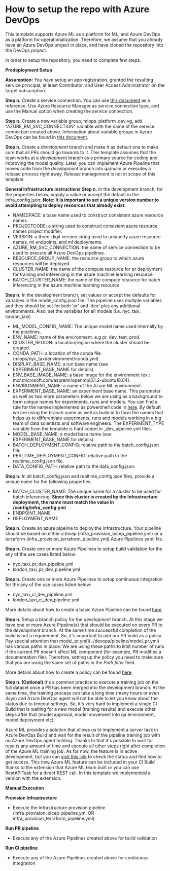 # How to setup the repo with Azure DevOps

This template supports Azure ML as a platform for ML, and Azure DevOps as a platform for operationalization. Therefore, we assume that you already have an Azure DevOps project in place, and have cloned the repository into the DevOps project.

In order to setup the repository, you need to complete few steps.

**Predeployment Setup**

**Assumption:**
You have setup an app registration, granted the resulting service principal, at least Contributor, and User Access Administrator on the target subscription.


**Step n.** Create a service connection. You can use [this document](https://learn.microsoft.com/en-us/azure/devops/pipelines/library/service-endpoints?view=azure-devops&tabs=yaml) as a reference. Use Azure Resource Manager as service connection type, and use the Manual option when creating the service connection.

**Step n.** Create a new variable group, mlops_platform_dev_vg, add "AZURE_RM_SVC_CONNECTION" variable with the name of the service connection created above. 
Information about variable groups in Azure DevOps can be found in [this document](https://learn.microsoft.com/en-us/azure/devops/pipelines/library/variable-groups?view=azure-devops&tabs=classic).

**Step n.** Create a *development* branch and make it as default one to make sure that all PRs should go towards to it. This template assumes that the team works at a *development* branch as a primary source for coding and improving the model quality. Later, you can implement Azure Pipeline that moves code from the *development* branch into qa/main or executes a release process right away. Release management is not in scope of this template.

**General Infrastructure instructions**
**Step n.** In the development branch, for the properties below, supply a value or accept the default in the infra_config.json:
**Note: It is important to set a unique version number to avoid attempting to deploy resources that already exist.**
- NAMESPACE: a base name used to construct consistent azure resource names.
- PROJECTCODE: a string used to construct consistent azure resource names project modifier.
- VERSION: a three-digit version string used to uniqueify azure resource names, ml endpoints, and ml deployments.
- AZURE_RM_SVC_CONNECTION: the name of service connection to be used to execute all Azure DevOps pipelines.
- RESOURCE_GROUP_NAME: the resource group to which azure resources will be deployed.
- CLUSTER_NAME: the name of the compute resource for pr deployment for training and inferencing in the azure machine learning resource
- BATCH_CLUSTER_NAME: the name of the compute resource for batch inferencing in the azure machine learning resource

**Step n.** In the development branch, set values or accept the defaults for variables in the model_config.json file. The pipeline uses multiple variables and they should be set for both 'pr' and 'dev' plus any additional environments. Also, set the variables for all models (i.e. nyc_taxi, london_taxi)

- ML_MODEL_CONFIG_NAME: The unique model name used internally by the pipelines.
- ENV_NAME: name of the environment. e.g pr, dev, test, prod.
- CLUSTER_REGION: a location/region where the cluster should be created.
- CONDA_PATH: a location of the conda file (mlops/nyc_taxi/environment/conda.yml).
- DISPLAY_BASE_NAME: a run base name (see EXPERIMENT_BASE_NAME for details).
- ENV_BASE_IMAGE_NAME: a base image for the environment (ex.: mcr.microsoft.com/azureml/openmpi3.1.2-ubuntu18.04).
- ENVIRONMENT_NAME: a name of the Azure ML environment.
- EXPERIMENT_BASE_NAME: an experiment base name. This parameter as well as two more parameters below we are using as a background to form unique names for experiments, runs and models. You can find a rule for the names implemented as powershell code in [here](../devops/pipeline/templates/variables_template.yml). By default we are using the branch name as well as build id to form the names that helps us to differentiate experiments, runs and models working in a big team of data scientists and software engineers. The EXPERIMENT_TYPE variable from the template is hard coded in _dev_pipeline.yml files.
- MODEL_BASE_NAME: a model base name (see EXPERIMENT_BASE_NAME for details).
- BATCH_DEPLOYMENT_CONFIG: relative path to the batch_config.json file.
- REALTIME_DEPLOYMENT_CONFIG: relative path to the realtime_config.json file.
- DATA_CONFIG_PATH: relative path to the data_config.json.

**Step n.**  In all batch_config.json and realtime_config.json files, provide a unique name for the following properties.
- BATCH_CLUSTER_NAME: The unique name for a cluster to be used for batch inferencing. 
**Since this cluster is created by the Infrastructure deployment, the name must match the value in /config/infra_config.yml**
- ENDPOINT_NAME
- DEPLOYMENT_NAME

**Step n.** Create an azure pipeline to deploy the infrastructure.  Your pipeline should be based on either a bicep (infra_provision_bicep_pipeline.yml) or a terraform (infra_provision_terraform_pipeline.yml) Azure Pipelines yaml file. 

**Step n.** Create one or more Azure Pipelines to setup build validation for the any of the use cases listed below:
- nyc_taxi_pr_dev_pipeline.yml
- london_taxi_pr_dev_pipeline.yml

**Step n.** Create one or more Azure Pipelines to setup continuous integration for the any of the use cases listed below:
- nyc_taxi_ci_dev_pipeline.yml
- london_taxi_ci_dev_pipeline.yml

More details about how to create a basic Azure Pipeline can be found [here](https://learn.microsoft.com/en-us/azure/devops/pipelines/create-first-pipeline?view=azure-devops&tabs).

**Step n.** Setup a branch policy for the *development* branch. At this stage we have one or more Azure Pipeline(s) that should be executed on every PR to the *development* branch. At the same time successful completion of the build is not a requirement. So, it's important to add our PR build as a policy. Pay special attention that model_pr.yml](../devops/pipeline/model_pr.yml) has various paths in place. We are using these paths to limit number of runs if the current PR doesn't affect ML component (for example, PR modifies a documentation file). Therefore, setting up the policy you need to make sure that you are using the same set of paths in the *Path filter* field.

More details about how to create a policy can be found [here](https://learn.microsoft.com/en-us/azure/devops/repos/git/branch-policies?view=azure-devops&tabs=browser).

**Step n. (Optional)** It's a common practice to execute a training job on the full dataset once a PR has been merged into the development branch. At the same time, the training process can take a long time (many hours or even days) and Azure DevOps agent will not be able to let you know about the status due to timeout settings. So, it's very hard to implement a single CI Build that is waiting for a new model (training results) and execute other steps after that (model approval, model movement into qa environment, model deployment etc).

Azure ML provides a solution that allows us to implement a *server* task in Azure DevOps Build and wait for the result of the pipeline training job with no Azure DevOps agent holding. Thanks to that it's possible to wait for results any amount of time and execute all other steps right after completion of the Azure ML training job. As for now, the feature is in active development, but you can [visit this link](https://github.com/Azure/azure-mlops-automation) to check the status and find how to get access. This new Azure ML feature can be included in your CI Build thanks to the extension that Azure ML team built or you can use RestAPITask for a direct REST call. In this template we implemented a version with the extension.


**Manual Execution**

**Provision Infrastructure**
- Execute the infrastructure provision pipeline (infra_provision_bicep_pipeline.yml OR infra_provision_terraform_pipeline.yml).

**Run PR pipeline**
- Execute any of the Azure Pipelines created above for build validation

**Run CI pipeline**
- Execute any of the Azure Pipelines created above for continuous integration
